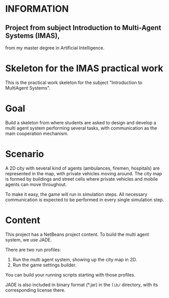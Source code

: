 INFORMATION
===========

## Project from subject Introduction to Multi-Agent Systems (IMAS),
 from my master degree in Artificial Intelligence.


# Skeleton for the IMAS practical work

This is the practical work skeleton for the subject "Introduction
to MultiAgent Systems".

# Goal

Build a skeleton from where students are asked to design and develop
a multi agent system performing several tasks, with communication as
the main cooperation mechanism.

# Scenario

A 2D city with several kind of agents (ambulances, firemen, hospitals)
are represented in the map, with private vehicles moving around.
The city map is formed by buildings and street cells where private 
vehicles and mobile agents can move throughout.


To make it easy, the game will run in simulation steps. All necessary
communication is expected to be performed in every single simulation step.

# Content

This project has a NetBeans project content. To build the multi agent system, we use JADE.

There are two run profiles:

1. Run the multi agent system, showing up the city map in 2D.
1. Run the game settings builder.

You can build your running scripts starting with those profiles.

JADE is also included in binary format (*.jar) in the `lib/` directory, with its corresponding license there.